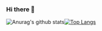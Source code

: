 ### Hi there 👋

<!-- [![Anurag's github stats](https://github-readme-stats.vercel.app/api?username=kyu08)](https://github.com/anuraghazra/github-readme-stats) -->
![Anurag's github stats](https://github-readme-stats.vercel.app/api?username=kyu08&count_private=true)[![Top Langs](https://github-readme-stats.vercel.app/api/top-langs/?username=kyu08&layout=compact)](https://github.com/anuraghazra/github-readme-stats)

<!--
**kyu08/kyu08** is a ✨ _special_ ✨ repository because its `README.md` (this file) appears on your GitHub profile.

Here are some ideas to get you started:

- 🔭 I’m currently working on ...
- 🌱 I’m currently learning ...
- 👯 I’m looking to collaborate on ...
- 🤔 I’m looking for help with ...
- 💬 Ask me about ...
- 📫 How to reach me: ...
- 😄 Pronouns: ...
- ⚡ Fun fact: ...
-->
